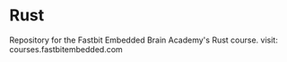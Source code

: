 # Rust
Repository for the Fastbit Embedded Brain Academy's Rust course.
visit: courses.fastbitembedded.com
